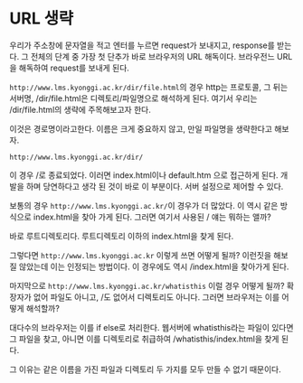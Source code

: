 # URL 생략

우리가 주소창에 문자열을 적고 엔터를 누르면 request가 보내지고, response를 받는다. 그 전체의 단계 중 가장 첫 단추가 바로 브라우저의 URL 해독이다. 브라우전느 URL을 해독하여  request를 보내게 된다.

`http://www.lms.kyonggi.ac.kr/dir/file.html`의 경우  http는 프로토콜, 그 뒤는 서버명, /dir/file.html은 디렉토리/파일명으로 해석하게 된다. 여기서 우리는 /dir/file.html의 생략에 주목해보고자 한다. 

이것은 경로명이라고한다. 이름은 크게 중요하지 않고, 만일 파일명을 생략한다고 해보자.

`http://www.lms.kyonggi.ac.kr/dir/`

이 경우 /로 종료되었다. 이러면 index.html이나 default.htm 으로 접근하게 된다. 개발을 하며 당연하다고 생각 된 것이 바로 이 부분이다. 서버 설정으로 제어할 수 있다.

보통의 경우 `http://www.lms.kyonggi.ac.kr/`이 경우가 더 많았다. 이 역시 같은 방식으로 index.html을 찾아 가게 된다. 그러면 여기서 사용된 / 얘는 뭐하는 앨까?

바로 루트디렉토리다. 루트디렉토리 이하의 index.html을 찾게 된다.

그렇다면 `http://www.lms.kyonggi.ac.kr` 이렇게 쓰면 어떻게 될까? 이런짓을 해보질 않았는데 이는 인정되는 방법이다. 이 경우에도 역시 /index.html을 찾아가게 된다.



마지막으로 `http://www.lms.kyonggi.ac.kr/whatisthis` 이럴 경우 어떻게 될까? 확장자가 없어 파일도 아니고, /도 없어서 디렉토리도 아니다.  그러면 브라우저는 이를 어떻게 해석할까?

대다수의 브라우저는 이를 if else로 처리한다. 웹서버에 whatisthis라는 파일이 있다면 그 파일을 찾고, 아니면 이를 디렉토리로 취급하여 /whatisthis/index.html을 찾게 된다.

그 이유는 같은 이름을 가진 파일과 디렉토리 두 가지를 모두 만들 수 없기 때문이다.